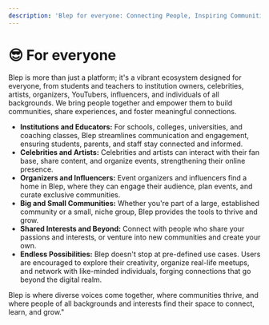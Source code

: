 ```yaml
---
description: 'Blep for everyone: Connecting People, Inspiring Communities'
---
```


# 😎 For everyone

Blep is more than just a platform; it's a vibrant ecosystem designed for everyone, from students and teachers to institution owners, celebrities, artists, organizers, YouTubers, influencers, and individuals of all backgrounds. We bring people together and empower them to build communities, share experiences, and foster meaningful connections.

* **Institutions and Educators:** For schools, colleges, universities, and coaching classes, Blep streamlines communication and engagement, ensuring students, parents, and staff stay connected and informed.
* **Celebrities and Artists:** Celebrities and artists can interact with their fan base, share content, and organize events, strengthening their online presence.
* **Organizers and Influencers:** Event organizers and influencers find a home in Blep, where they can engage their audience, plan events, and curate exclusive communities.
* **Big and Small Communities:** Whether you're part of a large, established community or a small, niche group, Blep provides the tools to thrive and grow.
* **Shared Interests and Beyond:** Connect with people who share your passions and interests, or venture into new communities and create your own.
* **Endless Possibilities:** Blep doesn't stop at pre-defined use cases. Users are encouraged to explore their creativity, organize real-life meetups, and network with like-minded individuals, forging connections that go beyond the digital realm.

Blep is where diverse voices come together, where communities thrive, and where people of all backgrounds and interests find their space to connect, learn, and grow."
